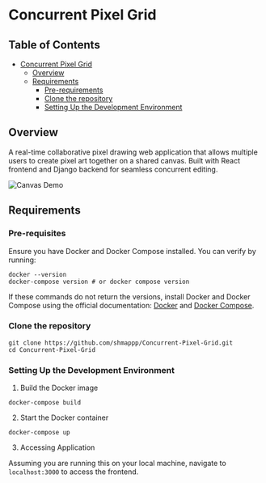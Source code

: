 # Concurrent Pixel Grid

## Table of Contents
- [Concurrent Pixel Grid](#concurrent-pixel-grid)
  * [Overview](#overview)
  * [Requirements](#requirements)
    + [Pre-requirements](#pre-requirements)
    + [Clone the repository](#clone-the-repository)
    + [Setting Up the Development Environment](#setting-up-the-development-environment)

## Overview

A real-time collaborative pixel drawing web application that allows multiple users to create pixel art together on a shared canvas. Built with React frontend and Django backend for seamless concurrent editing.

![Canvas Demo](https://github.com/shmappp/Concurrent-Pixel-Grid/blob/main/demos/canvas/test_canvas_20250529.gif)

## Requirements

### Pre-requisites

Ensure you have Docker and Docker Compose installed. You can verify by running:
```
docker --version
docker-compose version # or docker compose version
```
If these commands do not return the versions, install Docker and Docker Compose using the official documentation: [Docker](https://docs.docker.com/get-started/get-docker/) and [Docker Compose](https://docs.docker.com/compose/install/).

### Clone the repository

```
git clone https://github.com/shmappp/Concurrent-Pixel-Grid.git
cd Concurrent-Pixel-Grid
```

### Setting Up the Development Environment

1. Build the Docker image

```
docker-compose build
```

2. Start the Docker container
```
docker-compose up
```

3. Accessing Application

Assuming you are running this on your local machine, navigate to `localhost:3000` to access the frontend.


